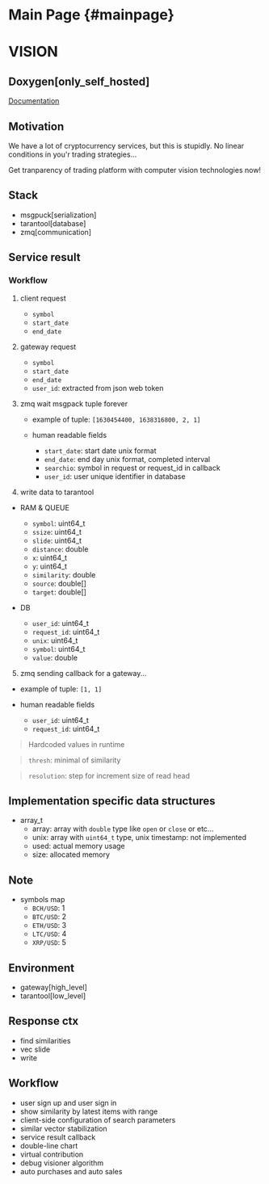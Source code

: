 # Main Page {#mainpage}

# VISION

## Doxygen[only_self_hosted]

[Documentation](/vision_8h.html)

## Motivation

We have a lot of cryptocurrency services, but this is stupidly. No linear conditions in you'r trading strategies...

Get tranparency of trading platform with computer vision technologies now!

## Stack

-   msgpuck[serialization]
-   tarantool[database]
-   zmq[communication]

## Service result

### Workflow

1. client request

    - `symbol`
    - `start_date`
    - `end_date`

2. gateway request

    - `symbol`
    - `start_date`
    - `end_date`
    - `user_id`: extracted from json web token

3. zmq wait msgpack tuple forever

    - example of tuple: `[1630454400, 1638316800, 2, 1]`

    - human readable fields
        - `start_date`: start date unix format
        - `end_date`: end day unix format, completed interval
        - `searchio`: symbol in request or request_id in callback
        - `user_id`: user unique identifier in database

4. write data to tarantool

-   RAM & QUEUE

    -   `symbol`: uint64_t
    -   `ssize`: uint64_t
    -   `slide`: uint64_t
    -   `distance`: double
    -   `x`: uint64_t
    -   `y`: uint64_t
    -   `similarity`: double
    -   `source`: double[]
    -   `target`: double[]

-   DB

    -   `user_id`: uint64_t
    -   `request_id`: uint64_t
    -   `unix`: uint64_t
    -   `symbol`: uint64_t
    -   `value`: double

5. zmq sending callback for a gateway...

-   example of tuple: `[1, 1]`

-   human readable fields
    -   `user_id`: uint64_t
    -   `request_id`: uint64_t

> Hardcoded values in runtime

> `thresh`: minimal of similarity

> `resolution`: step for increment size of read head

## Implementation specific data structures

-   array_t
    -   array: array with `double` type like `open` or `close` or etc...
    -   unix: array with `uint64_t` type, unix timestamp: not implemented
    -   used: actual memory usage
    -   size: allocated memory

## Note

-   symbols map
    -   `BCH/USD`: 1
    -   `BTC/USD`: 2
    -   `ETH/USD`: 3
    -   `LTC/USD`: 4
    -   `XRP/USD`: 5

## Environment

-   gateway[high_level]
-   tarantool[low_level]

## Response ctx

-   find similarities
-   vec slide
-   write

## Workflow

-   user sign up and user sign in
-   show similarity by latest items with range
-   client-side configuration of search parameters
-   similar vector stabilization
-   service result callback
-   double-line chart
-   virtual contribution
-   debug visioner algorithm
-   auto purchases and auto sales
